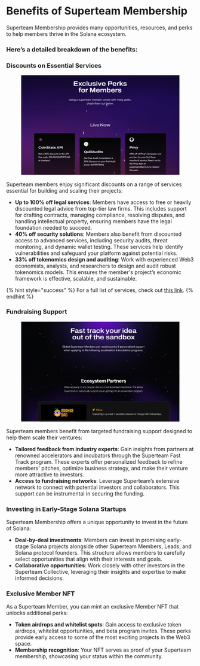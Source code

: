 # Benefits of Superteam Membership

Superteam Membership provides many opportunities, resources, and perks to help members thrive in the Solana ecosystem.&#x20;

### Here’s a detailed breakdown of the benefits:

### **Discounts on Essential Services**

<figure><img src="../.gitbook/assets/image (1).png" alt=""><figcaption></figcaption></figure>

Superteam members enjoy significant discounts on a range of services essential for building and scaling their projects:

* **Up to 100% off legal services**: Members have access to free or heavily discounted legal advice from top-tier law firms. This includes support for drafting contracts, managing compliance, resolving disputes, and handling intellectual property, ensuring members have the legal foundation needed to succeed.
* **40% off security solutions**: Members also benefit from discounted access to advanced services, including security audits, threat monitoring, and dynamic wallet testing. These services help identify vulnerabilities and safeguard your platform against potential risks.
* **33% off tokenomics design and auditing**: Work with experienced Web3 economists, analysts, and researchers to design and audit robust tokenomics models. This ensures the member's project’s economic framework is effective, scalable, and sustainable.

{% hint style="success" %}
For a full list of services, check out [this link](https://superteam.fun/member-perks).
{% endhint %}

### **Fundraising Support**

<figure><img src="../.gitbook/assets/image.png" alt=""><figcaption></figcaption></figure>

Superteam members benefit from targeted fundraising support designed to help them scale their ventures:

* **Tailored feedback from industry experts**: Gain insights from partners at renowned accelerators and incubators through the Superteam Fast Track program. These experts offer personalized feedback to refine members' pitches, optimize business strategy, and make their venture more attractive to investors.
* **Access to fundraising networks**: Leverage Superteam’s extensive network to connect with potential investors and collaborators. This support can be instrumental in securing the funding.

### **Investing in Early-Stage Solana Startups**

Superteam Membership offers a unique opportunity to invest in the future of Solana:

* **Deal-by-deal investments**: Members can invest in promising early-stage Solana projects alongside other Superteam Members, Leads, and Solana protocol founders. This structure allows members to carefully select opportunities that align with their interests and goals.
* **Collaborative opportunities**: Work closely with other investors in the Superteam Collective, leveraging their insights and expertise to make informed decisions.

### **Exclusive Member NFT**

As a Superteam Member, you can mint an exclusive Member NFT that unlocks additional perks:

* **Token airdrops and whitelist spots**: Gain access to exclusive token airdrops, whitelist opportunities, and beta program invites. These perks provide early access to some of the most exciting projects in the Web3 space.
* **Membership recognition**: Your NFT serves as proof of your Superteam membership, showcasing your status within the community.
